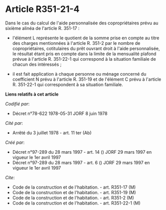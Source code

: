 # Article R351-21-4

Dans le cas du calcul de l'aide personnalisée des copropriétaires prévu au sixième alinéa de l'article R. 351-17 :

- l'élément L représente le quotient de la somme prise en compte au titre des charges mentionnées à l'article R. 351-2 par le
nombre de copropriétaires, cotitulaires du prêt ouvrant droit à l'aide personnalisée, le résultat étant pris en compte dans
la limite de la mensualité plafond prévue à l'article R. 351-22-1 qui correspond à la situation familiale de chacun des
intéressés ;

- il est fait application à chaque personne ou ménage concerné du coefficient N prévu à l'article R. 351-19 et de l'élément C
prévu à l'article R. 351-22-1 qui correspondent à sa situation familiale.

**Liens relatifs à cet article**

_Codifié par_:

  - Décret n°78-622 1978-05-31 JORF 8 juin 1978

_Cité par_:

  - Arrêté du 3 juillet 1978 - art. 11 ter (Ab)

_Créé par_:

  - Décret n°97-289 du 28 mars 1997 - art. 14 () JORF 29 mars 1997 en vigueur le 1er avril 1997
  - Décret n°97-289 du 28 mars 1997 - art. 6 () JORF 29 mars 1997 en vigueur le 1er avril 1997

_Cite_:

  - Code de la construction et de l'habitation. - art. R351-17 (M)
  - Code de la construction et de l'habitation. - art. R351-19 (M)
  - Code de la construction et de l'habitation. - art. R351-2 (M)
  - Code de la construction et de l'habitation. - art. R351-22-1 (M)
